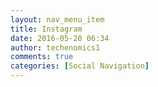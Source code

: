 ```yaml
---
layout: nav_menu_item
title: Instagram
date: 2016-05-20 06:34
author: techenomics1
comments: true
categories: [Social Navigation]
---
```


